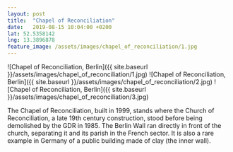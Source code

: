 ```yaml
---
layout: post
title:  "Chapel of Reconciliation"
date:   2019-08-15 10:04:00 +0200
lat: 52.5358142
lng: 13.3896878
feature_image: /assets/images/chapel_of_reconciliation/1.jpg
---
```


![Chapel of Reconciliation, Berlin]({{ site.baseurl }}/assets/images/chapel_of_reconciliation/1.jpg)
![Chapel of Reconciliation, Berlin]({{ site.baseurl }}/assets/images/chapel_of_reconciliation/2.jpg)
![Chapel of Reconciliation, Berlin]({{ site.baseurl }}/assets/images/chapel_of_reconciliation/3.jpg)

The Chapel of Reconciliation, built in 1999, stands where the Church of Reconciliation, a late 19th century construction, stood before being demolished by the GDR in 1985. The Berlin Wall ran directly in front of the church, separating it and its parish in the French sector. It is also a rare example in Germany of a public building made of clay (the inner wall).
